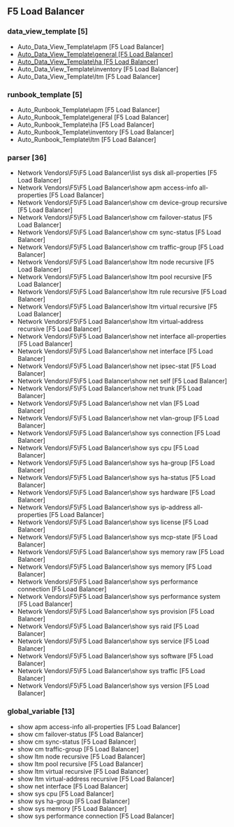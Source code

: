 ## F5 Load Balancer
### data_view_template [5]
* Auto_Data_View_Template\apm [F5 Load Balancer]
* [Auto_Data_View_Template\general [F5 Load Balancer]](dvt/f5_load_balancer/dvt_general.md)
* [Auto_Data_View_Template\ha [F5 Load Balancer]](dvt/f5_load_balancer/dvt_ha.md)
* Auto_Data_View_Template\inventory [F5 Load Balancer]
* Auto_Data_View_Template\ltm [F5 Load Balancer]

### runbook_template [5]
* Auto_Runbook_Template\apm [F5 Load Balancer]
* Auto_Runbook_Template\general [F5 Load Balancer]
* Auto_Runbook_Template\ha [F5 Load Balancer]
* Auto_Runbook_Template\inventory [F5 Load Balancer]
* Auto_Runbook_Template\ltm [F5 Load Balancer]

### parser [36]
* Network Vendors\F5\F5 Load Balancer\list sys disk all-properties [F5 Load Balancer]
* Network Vendors\F5\F5 Load Balancer\show apm access-info all-properties [F5 Load Balancer]
* Network Vendors\F5\F5 Load Balancer\show cm device-group recursive [F5 Load Balancer]
* Network Vendors\F5\F5 Load Balancer\show cm failover-status [F5 Load Balancer]
* Network Vendors\F5\F5 Load Balancer\show cm sync-status [F5 Load Balancer]
* Network Vendors\F5\F5 Load Balancer\show cm traffic-group [F5 Load Balancer]
* Network Vendors\F5\F5 Load Balancer\show ltm node recursive [F5 Load Balancer]
* Network Vendors\F5\F5 Load Balancer\show ltm pool recursive [F5 Load Balancer]
* Network Vendors\F5\F5 Load Balancer\show ltm rule recursive [F5 Load Balancer]
* Network Vendors\F5\F5 Load Balancer\show ltm virtual recursive  [F5 Load Balancer]
* Network Vendors\F5\F5 Load Balancer\show ltm virtual-address recursive [F5 Load Balancer]
* Network Vendors\F5\F5 Load Balancer\show net interface all-properties [F5 Load Balancer]
* Network Vendors\F5\F5 Load Balancer\show net interface [F5 Load Balancer]
* Network Vendors\F5\F5 Load Balancer\show net ipsec-stat [F5 Load Balancer]
* Network Vendors\F5\F5 Load Balancer\show net self [F5 Load Balancer]
* Network Vendors\F5\F5 Load Balancer\show net trunk [F5 Load Balancer]
* Network Vendors\F5\F5 Load Balancer\show net vlan [F5 Load Balancer]
* Network Vendors\F5\F5 Load Balancer\show net vlan-group [F5 Load Balancer]
* Network Vendors\F5\F5 Load Balancer\show sys connection [F5 Load Balancer]
* Network Vendors\F5\F5 Load Balancer\show sys cpu [F5 Load Balancer]
* Network Vendors\F5\F5 Load Balancer\show sys ha-group [F5 Load Balancer]
* Network Vendors\F5\F5 Load Balancer\show sys ha-status [F5 Load Balancer]
* Network Vendors\F5\F5 Load Balancer\show sys hardware [F5 Load Balancer]
* Network Vendors\F5\F5 Load Balancer\show sys ip-address all-properties [F5 Load Balancer]
* Network Vendors\F5\F5 Load Balancer\show sys license [F5 Load Balancer]
* Network Vendors\F5\F5 Load Balancer\show sys mcp-state [F5 Load Balancer]
* Network Vendors\F5\F5 Load Balancer\show sys memory raw [F5 Load Balancer]
* Network Vendors\F5\F5 Load Balancer\show sys memory [F5 Load Balancer]
* Network Vendors\F5\F5 Load Balancer\show sys performance connection [F5 Load Balancer]
* Network Vendors\F5\F5 Load Balancer\show sys performance system [F5 Load Balancer]
* Network Vendors\F5\F5 Load Balancer\show sys provision [F5 Load Balancer]
* Network Vendors\F5\F5 Load Balancer\show sys raid [F5 Load Balancer]
* Network Vendors\F5\F5 Load Balancer\show sys service [F5 Load Balancer]
* Network Vendors\F5\F5 Load Balancer\show sys software [F5 Load Balancer]
* Network Vendors\F5\F5 Load Balancer\show sys traffic [F5 Load Balancer]
* Network Vendors\F5\F5 Load Balancer\show sys version [F5 Load Balancer]


### global_variable [13]
* show apm access-info all-properties [F5 Load Balancer]
* show cm failover-status [F5 Load Balancer]
* show cm sync-status [F5 Load Balancer]
* show cm traffic-group [F5 Load Balancer]
* show ltm node recursive [F5 Load Balancer]
* show ltm pool recursive [F5 Load Balancer]
* show ltm virtual recursive  [F5 Load Balancer]
* show ltm virtual-address recursive [F5 Load Balancer]
* show net interface [F5 Load Balancer]
* show sys cpu [F5 Load Balancer]
* show sys ha-group [F5 Load Balancer]
* show sys memory [F5 Load Balancer]
* show sys performance connection [F5 Load Balancer]
